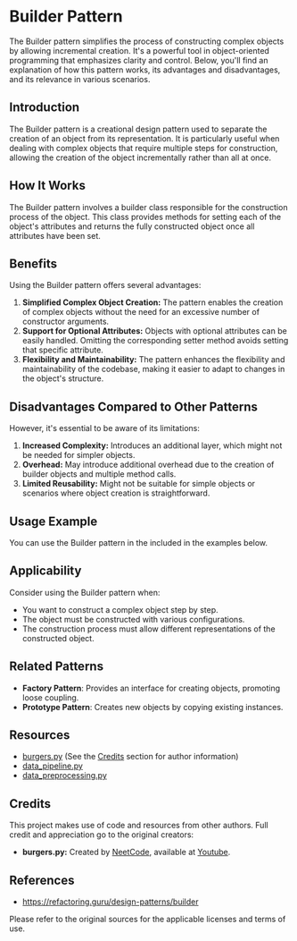# Builder Pattern

The Builder pattern simplifies the process of constructing complex objects by allowing incremental creation. It's a powerful tool in object-oriented programming that emphasizes clarity and control. Below, you'll find an explanation of how this pattern works, its advantages and disadvantages, and its relevance in various scenarios.

## Introduction

The Builder pattern is a creational design pattern used to separate the creation of an object from its representation. It is particularly useful when dealing with complex objects that require multiple steps for construction, allowing the creation of the object incrementally rather than all at once.

## How It Works

The Builder pattern involves a builder class responsible for the construction process of the object. This class provides methods for setting each of the object's attributes and returns the fully constructed object once all attributes have been set.

## Benefits

Using the Builder pattern offers several advantages:

1. **Simplified Complex Object Creation:** The pattern enables the creation of complex objects without the need for an excessive number of constructor arguments.
2. **Support for Optional Attributes:** Objects with optional attributes can be easily handled. Omitting the corresponding setter method avoids setting that specific attribute.
3. **Flexibility and Maintainability:** The pattern enhances the flexibility and maintainability of the codebase, making it easier to adapt to changes in the object's structure.

## Disadvantages Compared to Other Patterns

However, it's essential to be aware of its limitations:

1. **Increased Complexity:** Introduces an additional layer, which might not be needed for simpler objects.
2. **Overhead:** May introduce additional overhead due to the creation of builder objects and multiple method calls.
3. **Limited Reusability:** Might not be suitable for simple objects or scenarios where object creation is straightforward.

## Usage Example

You can use the Builder pattern in the included in the examples below.

## Applicability

Consider using the Builder pattern when:
- You want to construct a complex object step by step.
- The object must be constructed with various configurations.
- The construction process must allow different representations of the constructed object.

## Related Patterns

- **Factory Pattern**: Provides an interface for creating objects, promoting loose coupling.
- **Prototype Pattern**: Creates new objects by copying existing instances.

## Resources

- [burgers.py](burgers.py) (See the [Credits](#credits) section for author information)
- [data_pipeline.py](data_pipeline.py)
- [data_preprocessing.py](data_preprocessing.py)

## Credits

This project makes use of code and resources from other authors. Full credit and appreciation go to the original creators:

- **burgers.py:** Created by [NeetCode]("https://www.youtube.com/@NeetCode"), available at [Youtube](https://www.youtube.com/watch?v=tAuRQs_d9F8).

## References
* https://refactoring.guru/design-patterns/builder



Please refer to the original sources for the applicable licenses and terms of use.
